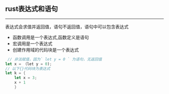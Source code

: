 ##  rust表达式和语句
----------------------------
  表达式会求值并返回值，语句不返回值，语句中可以包含表达式
-  函数调用是一个表达式,函数定义是语句
-  宏调用是一个表达式
-  创建作用域的代码块是一个表达式


```rust
 // 非法赋值，因为` let y = 0 ` 为语句，无返回值
let x = （let y = 0);
// 以下{}代码块为表达式
let k = { 
    let x = 3;
    x + 1
    }
```


